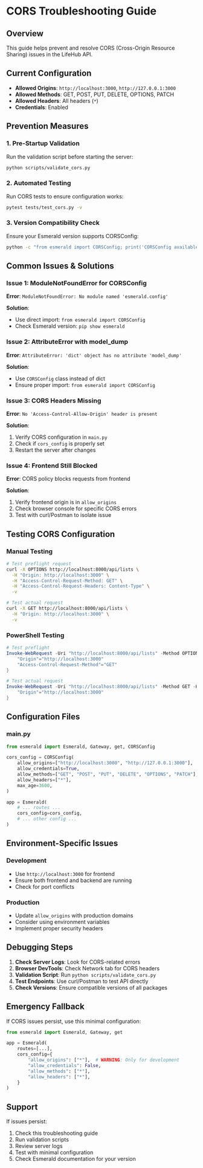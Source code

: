 # CORS Troubleshooting Guide

## Overview
This guide helps prevent and resolve CORS (Cross-Origin Resource Sharing) issues in the LifeHub API.

## Current Configuration
- **Allowed Origins**: `http://localhost:3000`, `http://127.0.0.1:3000`
- **Allowed Methods**: GET, POST, PUT, DELETE, OPTIONS, PATCH
- **Allowed Headers**: All headers (`*`)
- **Credentials**: Enabled

## Prevention Measures

### 1. Pre-Startup Validation
Run the validation script before starting the server:
```bash
python scripts/validate_cors.py
```

### 2. Automated Testing
Run CORS tests to ensure configuration works:
```bash
pytest tests/test_cors.py -v
```

### 3. Version Compatibility Check
Ensure your Esmerald version supports CORSConfig:
```bash
python -c "from esmerald import CORSConfig; print('CORSConfig available')"
```

## Common Issues & Solutions

### Issue 1: ModuleNotFoundError for CORSConfig
**Error**: `ModuleNotFoundError: No module named 'esmerald.config'`

**Solution**: 
- Use direct import: `from esmerald import CORSConfig`
- Check Esmerald version: `pip show esmerald`

### Issue 2: AttributeError with model_dump
**Error**: `AttributeError: 'dict' object has no attribute 'model_dump'`

**Solution**:
- Use `CORSConfig` class instead of dict
- Ensure proper import: `from esmerald import CORSConfig`

### Issue 3: CORS Headers Missing
**Error**: `No 'Access-Control-Allow-Origin' header is present`

**Solution**:
1. Verify CORS configuration in `main.py`
2. Check if `cors_config` is properly set
3. Restart the server after changes

### Issue 4: Frontend Still Blocked
**Error**: CORS policy blocks requests from frontend

**Solution**:
1. Verify frontend origin is in `allow_origins`
2. Check browser console for specific CORS errors
3. Test with curl/Postman to isolate issue

## Testing CORS Configuration

### Manual Testing
```bash
# Test preflight request
curl -X OPTIONS http://localhost:8000/api/lists \
  -H "Origin: http://localhost:3000" \
  -H "Access-Control-Request-Method: GET" \
  -H "Access-Control-Request-Headers: Content-Type" \
  -v

# Test actual request
curl -X GET http://localhost:8000/api/lists \
  -H "Origin: http://localhost:3000" \
  -v
```

### PowerShell Testing
```powershell
# Test preflight
Invoke-WebRequest -Uri "http://localhost:8000/api/lists" -Method OPTIONS -Headers @{
    "Origin"="http://localhost:3000"
    "Access-Control-Request-Method"="GET"
}

# Test actual request
Invoke-WebRequest -Uri "http://localhost:8000/api/lists" -Method GET -Headers @{
    "Origin"="http://localhost:3000"
}
```

## Configuration Files

### main.py
```python
from esmerald import Esmerald, Gateway, get, CORSConfig

cors_config = CORSConfig(
    allow_origins=["http://localhost:3000", "http://127.0.0.1:3000"],
    allow_credentials=True,
    allow_methods=["GET", "POST", "PUT", "DELETE", "OPTIONS", "PATCH"],
    allow_headers=["*"],
    max_age=3600,
)

app = Esmerald(
    # ... routes ...
    cors_config=cors_config,
    # ... other config ...
)
```

## Environment-Specific Issues

### Development
- Use `http://localhost:3000` for frontend
- Ensure both frontend and backend are running
- Check for port conflicts

### Production
- Update `allow_origins` with production domains
- Consider using environment variables
- Implement proper security headers

## Debugging Steps

1. **Check Server Logs**: Look for CORS-related errors
2. **Browser DevTools**: Check Network tab for CORS headers
3. **Validation Script**: Run `python scripts/validate_cors.py`
4. **Test Endpoints**: Use curl/Postman to test API directly
5. **Check Versions**: Ensure compatible versions of all packages

## Emergency Fallback

If CORS issues persist, use this minimal configuration:
```python
from esmerald import Esmerald, Gateway, get

app = Esmerald(
    routes=[...],
    cors_config={
        "allow_origins": ["*"],  # WARNING: Only for development
        "allow_credentials": False,
        "allow_methods": ["*"],
        "allow_headers": ["*"],
    }
)
```

## Support

If issues persist:
1. Check this troubleshooting guide
2. Run validation scripts
3. Review server logs
4. Test with minimal configuration
5. Check Esmerald documentation for your version 